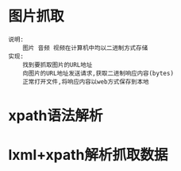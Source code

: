 # 图片抓取
```text
说明:
    图片 音频 视频在计算机中均以二进制方式存储
实现:
    找到要抓取图片的URL地址
    向图片的URL地址发送请求,获取二进制响应内容(bytes)
    正常打开文件,将响应内容以web方式保存到本地
```


# xpath语法解析

# lxml+xpath解析抓取数据